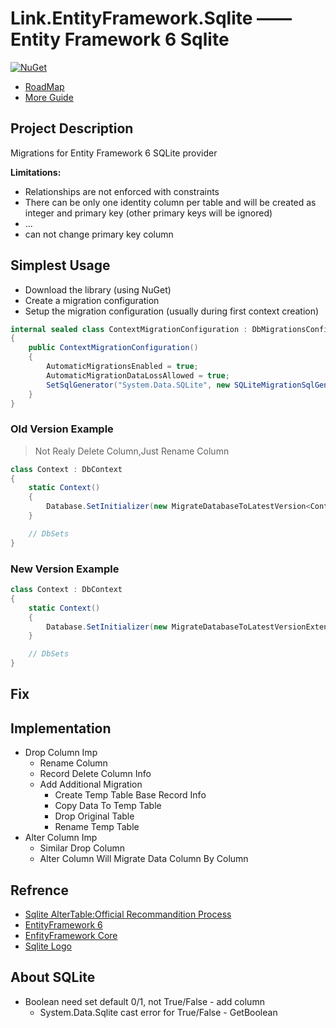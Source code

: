 
# Link.EntityFramework.Sqlite —— Entity Framework 6 Sqlite

[![NuGet](https://img.shields.io/nuget/v/Link.EntityFramework.Sqlite.svg?style=flat-square&label=nuget)](https://www.nuget.org/packages/Link.EntityFramework.Sqlite/)


* [RoadMap](RoadMap.md)
* [More Guide](docs/ReadMe.md)

## Project Description

Migrations for Entity Framework 6 SQLite provider  
  
**Limitations:**  

 - Relationships are not enforced with constraints  
 - There can be only one identity column per table and will be created as integer and primary key (other primary keys will be ignored)  
 - ...  
 - can not change primary key column
  
## Simplest Usage

 - Download the library (using NuGet)  
 - Create a migration configuration  
 - Setup the migration configuration (usually during first context creation)  

```csharp
internal sealed class ContextMigrationConfiguration : DbMigrationsConfiguration<Context>
{
    public ContextMigrationConfiguration()
    {
        AutomaticMigrationsEnabled = true;
        AutomaticMigrationDataLossAllowed = true;
        SetSqlGenerator("System.Data.SQLite", new SQLiteMigrationSqlGenerator());
    }
}
```

### Old Version Example

> Not Realy Delete Column,Just Rename Column
  
``` csharp
class Context : DbContext
{
    static Context()
    {
        Database.SetInitializer(new MigrateDatabaseToLatestVersion<Context, ContextMigrationConfiguration>(true));
    }

    // DbSets
}
```

### New Version Example

```csharp
class Context : DbContext
{
    static Context()
    {
        Database.SetInitializer(new MigrateDatabaseToLatestVersionExtention<Context, ContextMigrationConfiguration>(true));
    }

    // DbSets
}
```

## Fix



## Implementation

* Drop Column Imp
    * Rename Column
    * Record Delete Column Info
    * Add Additional Migration
        * Create Temp Table Base Record Info
        * Copy Data To Temp Table
        * Drop Original Table
        * Rename Temp Table
* Alter Column Imp
  * Similar Drop Column
  * Alter Column Will Migrate Data Column By Column

## Refrence

* [Sqlite AlterTable:Official Recommandition Process](https://sqlite.org/lang_altertable.html#otheralter)
* [EntityFramework 6](https://github.com/aspnet/EntityFramework6)
* [EnfityFramework Core](https://github.com/aspnet/EntityFrameworkCore)
* [Sqlite Logo](https://en.wikipedia.org/wiki/File:Sqlite-square-icon.svg)


## About SQLite

* Boolean need set default 0/1, not True/False - add column
  * System.Data.Sqlite cast error for True/False - GetBoolean
